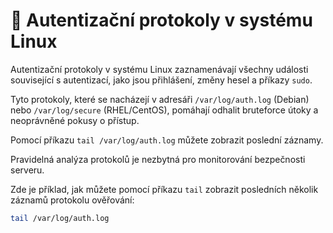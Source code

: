 # 🔐 Autentizační protokoly v systému Linux

Autentizační protokoly v systému Linux zaznamenávají všechny události související s autentizací, jako jsou přihlášení, změny hesel a příkazy ```sudo```.  

Tyto protokoly, které se nacházejí v adresáři ```/var/log/auth.log``` (Debian) nebo ```/var/log/secure``` (RHEL/CentOS), pomáhají odhalit bruteforce útoky a neoprávněné pokusy o přístup.  

Pomocí příkazu ```tail /var/log/auth.log``` můžete zobrazit poslední záznamy.  

Pravidelná analýza protokolů je nezbytná pro monitorování bezpečnosti serveru.  

Zde je příklad, jak můžete pomocí příkazu ```tail``` zobrazit posledních několik záznamů protokolu ověřování:  

```BASH
tail /var/log/auth.log
```